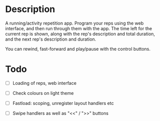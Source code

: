 # Description

A running/activity repetition app. Program your reps using the web interface, and then run through them with the app. The time left for the current rep is shown, along with the rep's description and total duration, and the next rep's description and duration.

You can rewind, fast-forward and play/pause with the control buttons.


# Todo

- [ ] Loading of reps, web interface
- [ ] Check colours on light theme

- [ ] Fastload: scoping, unregister layout handlers etc
- [ ] Swipe handlers as well as "<<" / ">>" buttons
